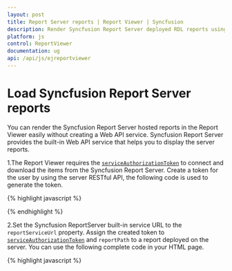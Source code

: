 ```yaml
---
layout: post
title: Report Server reports | Report Viewer | Syncfusion
description: Render Syncfusion Report Server deployed RDL reports using JavaScript Report Viewer.
platform: js
control: ReportViewer
documentation: ug
api: /api/js/ejreportviewer
---
```


# Load Syncfusion Report Server reports

You can render the Syncfusion Report Server hosted reports in the Report Viewer easily without creating a Web API service. Syncfusion Report Server provides the built-in Web API service that helps you to display the server reports.

1.The Report Viewer requires the [`serviceAuthorizationToken`](../api/ejreportviewer#members:members:serviceauthorizationtoken) to connect and download the items from the Syncfusion Report Server. Create a token for the user by using the server RESTful API, the following code is used to generate the token.

{% highlight javascript %}
    <script type="text/javascript">
            $(function () {
                var dataValue = "";
                var apiRequest = new Object();
                apiRequest.password = "demo";
                apiRequest.userid = "guest";
                $.ajax({
                    type: "POST",
                    url: "https://reportserver.syncfusion.com/api/get-user-key",
                    data: apiRequest,
                    success: function (data) {
                        dataValue = data.Token;
                        var token = JSON.parse(dataValue);
                        // Report Viewer initialization.
                    }
                });
            });
    </script>

{% endhighlight %}

2.Set the Syncfusion ReportServer built-in service URL to the `reportServiceUrl` property. Assign the created token to [`serviceAuthorizationToken`](../api/ejreportviewer#members:members:serviceauthorizationtoken) and `reportPath` to a report deployed on the server. You can use the following complete code in your HTML page.

{% highlight javascript %}
    <script type="text/javascript">
            $(function () {
                var dataValue = "";
                var apiRequest = new Object();
                apiRequest.password = "demo";
                apiRequest.userid = "guest";
                $.ajax({
                    type: "POST",
                    url: "https://reportserver.syncfusion.com/api/get-user-key",
                    data: apiRequest,
                    success: function (data) {
                        dataValue = data.Token;
                        var token = JSON.parse(dataValue);

                        $("#viewer").ejReportViewer(
                            {
                                reportServiceUrl: "https://reportserver.syncfusion.com/ReportService/api/Viewer",
                                serviceAuthorizationToken: token["token_type"] + " " + token["access_token"],
                                reportPath: '/Sample Reports/Company Sales'
                            });
                    }
                });
            });
    </script>
{% endhighlight %}

T> You can also load the report using guid instead of report location. Set the guid of the report in reportPath as like as “reportPath: ‘91f24bf1-e537-4488-b19f-b37f77481d00’”.

3.View the HTML file in a web browser and the report result shows as in the following screenshot.

![Renders company sales report from Syncfusion Report Server](images/getting-started/company-sales-report.png)